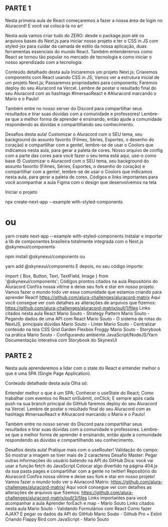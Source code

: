 ## PARTE 1

Nesta primeira aula de React começaremos a fazer a nossa área de login no Aluracord! E você vai colocá-la no ar!

Nesta aula vamos criar tudo do ZERO: desde o package.json até os arquivos bases do Next.js para iniciar nosso projeto e ter o CSS in JS com styled-jsx para cuidar da camada de estilo da nossa aplicação, duas ferramentas essenciais do mundo React. Também entenderemos como React se tornou tão popular no mercado de tecnologia e como iniciar o nosso aprendizado com a tecnologia.

Conteúdo detalhado desta aula
Iniciaremos um projeto Next.js;
Criaremos components com React usando CSS in JS;
Vamos ver a estrutura inicial de um projeto Next.js;
Passaremos propriedades para components;
Faremos deploy do seu Aluracord na Vercel.
Lembre de postar o resultado final do seu Aluracord com as hashtags #ImersaoReact e #Aluracord marcando o Mario e o Paulo!

Também entre no nosso server do Discord para compartilhar seus resultados e tirar suas dúvidas com a comunidade e professores! Lembre-se que a melhor forma de aprender é ensinando, então ajude a comunidade respondendo as dúvidas e compartilhando seu conhecimento.

Desafios desta aula!
Customizar o Aluracord com o SEU tema, seu background do assunto favorito (Filmes, Séries, Esportes, o desenho do coração) e compartilhar com a gente!, lembre-se de usar o Coolors que indicamos nesta aula, para gerar a paleta de cores.
Nosso arquivo de config com a parte das cores para você fazer o seu tema está aqui, use-o como base 😍
Customizar o Aluracord com o SEU tema, seu background do assunto favorito (Filmes, Séries, Esportes, o desenho do coração) e compartilhar com a gente!, lembre-se de usar o Coolors que indicamos nesta aula, para gerar a paleta de cores.
Códigos e links importantes para você acompanhar a aula
Figma com o design que desenvolvemos na tela

Iniciar o projeto

npx create-next-app --example with-styled-components

# ou

yarn create next-app --example with-styled-components
Instalar e importar a lib de componentes brasileira totalmente integrada com o Next.js @skynexui/components

npm install @skynexui/components
ou

yarn add @skynexui/components
E depois, no seu código importe:

import { Box, Button, Text, TextField, Image } from '@skynexui/components';
Códigos prontos citados na aula
Repositório do Aluracord
Confira nossa vitrine e deixe seu fork e star em nosso projeto. Vamos fazer o mundo todo ver essa comunidade que estamos criando para aprender React! https://github.com/alura-challenges/aluracord-matrix
Aqui você consegue ver com detalhes as alterações de arquivos que fizemos: https://github.com/alura-challenges/aluracord-matrix/pull/1/files
Links citados nesta aula
React
Mario Souto - Strategy Pattern
Mario Souto - Pegando dados de uma API com React
Mario Souto - O sistema de rotas do NextJS, principais dúvidas
Mario Souto - Linter
Mario Souto - Centralizar conteúdo na tela
CSS Grid Garden
Flexbox Froggy
Mario Souto - Storybook na prática
Mario Souto - Configurando ambiente JavaScript/NodeJS/Yarn
Documentação interativa com Storybook do SkynexUI

## PARTE 2

Nesta aula aprenderemos a lidar com o state do React e entender melhor o que é uma SPA (Single Page Application).

Conteúdo detalhado desta aula
Olha só:

Entender melhor o que é um SPA;
Conhecer o useState do React;
Como trabalhar com eventos no React onSubmit, onClick;
E sempre após cada push na sua branch principal do GitHub faremos deploy do seu Aluracord na Vercel.
Lembre de postar o resultado final do seu Aluracord com as hashtags #ImersaoReact e #Aluracord marcando o Mario e o Paulo!

Também entre no nosso server do Discord para compartilhar seus resultados e tirar suas dúvidas com a comunidade e professores. Lembre-se que a melhor forma de aprender é ensinando, então ajude a comunidade respondendo as dúvidas e compartilhando seu conhecimento.

Desafios desta aula!
Pratique mais com o useRouter!
Validação do campo: Só mostrar a imagem se tiver mais de 2 caracteres
Desafio Master: Pegar outras informações do usuário batendo na API do GitHub
Dica: você vai usar a função fetch do JavaScript
Colocar algo divertido na página 404.js da sua pasta pages e compartilhar com a gente no twitter!
Repositório do Aluracord
Confira nossa vitrine e deixe seu fork e star em nosso projeto! Vamos fazer o mundo todo ver o Aluracord Matrix: https://github.com/alura-challenges/aluracord-matrix/
Aqui você consegue ver com detalhes as alterações de arquivos que fizemos: https://github.com/alura-challenges/aluracord-matrix/pull/3/files
Links importantes para você acompanhar a aula
Aprender forEach e map - Mario Souto
Links citados nesta aula
Mario Souto - Validando Formulários com React
Como fazer AJAX? E pegar os dados da API do GitHub
Mario Souto - Github Pro + Eslint
Criando Flappy Bird com JavaScript - Mario Souto
